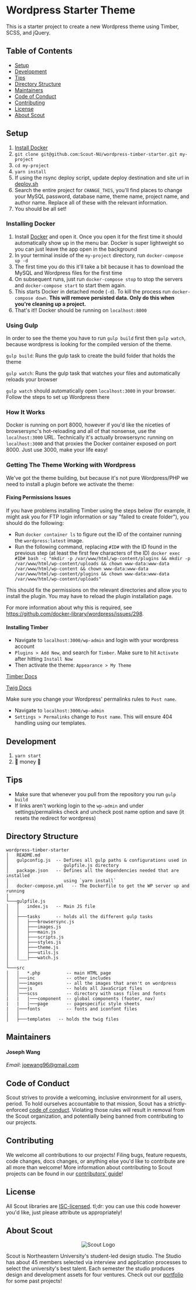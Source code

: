 # Wordpress Starter Theme

This is a starter project to create a new Wordpress theme using Timber, SCSS, and jQuery.

## Table of Contents

* [Setup](#setup)
* [Development](#development)
* [Tips](#tips)
* [Directory Structure](#directory-structure)
* [Maintainers](#maintainers)
* [Code of Conduct](#code-of-conduct)
* [Contributing](#contributing)
* [License](#license)
* [About Scout](#about-scout)

## Setup

1. [Install Docker](#installing-docker)
1. `git clone git@github.com:Scout-NU/wordpress-timber-starter.git my-project`
1. `cd my-project`
1. `yarn install`
1. If using the rsync deploy script, update deploy destination and site url in [deploy.sh](/bin/desploy.sh)
1. Search the entire project for `CHANGE_THIS`, you'll find places to change your MySQL password, database name, theme name, project name, and author name. Replace all of these with the relevant information.
1. You should be all set!

### Installing Docker

1. Install [Docker](https://docs.docker.com/docker-for-mac/install/) and open it. Once you open it for the first time it should automatically show up in the menu bar. Docker is super lightweight so you can just leave the app open in the background
1. In your terminal inside of the `my-project` directory, run `docker-compose up -d`
1. The first time you do this it'll take a bit because it has to download the MySQL and Wordpress files for the first time
1. On subsequent runs, just run `docker-compose stop` to stop the servers and `docker-compose start` to start them again.
1. This starts Docker in detached mode (`-d`). To kill the process run `docker-compose down`. **This will remove persisted data. Only do this when you're cleaning up a project.**
1. That's it!! Docker should be running on `localhost:8000`

### Using Gulp

In order to see the theme you have to run `gulp build` first then `gulp watch`, because wordpress is looking for the compiled version of the theme.

`gulp build`: Runs the gulp task to create the build folder that holds the theme

`gulp watch`: Runs the gulp task that watches your files and automatically reloads your browser

`gulp watch` should automatically open `localhost:3000` in your browser. Follow the steps to set up Wordpress there

### How It Works

Docker is running on port 8000, however if you'd like the niceties of browsersync's hot-reloading and all of that nonsense, use the `localhost:3000` URL. Technically it's actually browsersync running on `localhost:3000` and that proxies the Docker container exposed on port 8000. Just use 3000, make your life easy!

### Getting The Theme Working with Wordpress

We've got the theme building, but because it's not pure Wordpress/PHP we need to install a plugin before we activate the theme:

#### Fixing Permissions Issues

If you have problems installing Timber using the steps below (for example, it might ask you for FTP login information or say "failed to create folder"), you should do the following:

* Run `docker container ls` to figure out the ID of the container running the `wordpress:latest` image.
* Run the following command, replacing `#ID#` with the ID found in the previous step (at least the first few characters of the ID)
  `docker exec #ID# bash -c "mkdir -p /var/www/html/wp-content/plugins && mkdir -p /var/www/html/wp-content/uploads && chown www-data:www-data /var/www/html/wp-content && chown www-data:www-data /var/www/html/wp-content/plugins && chown www-data:www-data /var/www/html/wp-content/uploads"`

This should fix the permissions on the relevant directories and allow you to install the plugin. You may have to reload the plugin installation page.

For more information about why this is required, see https://github.com/docker-library/wordpress/issues/298.

#### Installing Timber

* Navigate to `localhost:3000/wp-admin` and login with your wordpress account
* `Plugins > Add New`, and search for `Timber`. Make sure to hit `Activate` after hitting `Install Now`
* Then activate the theme: `Appearance > My Theme`

[Timber Docs](https://timber.github.io/docs/)

[Twig Docs](https://twig.symfony.com/doc/2.x/)

Make sure you change your Wordpress' permalinks rules to `Post name`.

* Navigate to `localhost:3000/wp-admin`
* `Settings > Permalinks` change to `Post name`. This will ensure 404 handling using our templates.

## Development

1. `yarn start`
1. 💸 money 💸

## Tips

* Make sure that whenever you pull from the repository you run `gulp build`
* If links aren't working login to the `wp-admin` and under settings/permalinks check and uncheck post name option and save (it resets the redirect for wordpress)

## Directory Structure

```
wordpress-timber-starter
│   README.md
│   gulpconfig.js  -- Defines all gulp paths & configurations used in
│                     gulpfile.js directory
│   package.json   -- Defines all the dependencies needed that are installed
│                     using `yarn install`
│   docker-compose.yml   -- The Dockerfile to get the WP server up and running
│
└───gulpfile.js
│   │   index.js   -- Main JS file
│   │
│   ├───tasks      -- holds all the different gulp tasks
│   │   ├───browsersync.js
│   │   ├───images.js
│   │   ├───main.js
│   │   ├───scripts.js
│   │   ├───styles.js
│   │   ├───theme.js
│   │   ├───utils.js
│   │___├───watch.js
│
└───src
│   │   *.php          -- main HTML page
│   │───inc            -- other includes
│   │───images         -- all the images that aren't on wordpress
│   │───js             -- holds all JavaScript files
│   │───scss           -- directory with sass files and fonts
|   |   |───component  -- global components (footer, nav)
|   |   |───page       -- pagespecific style sheets
|   |───fonts          -- fonts and iconfont files
│   │
│   ├───templates   -- holds the twig files
```

## Maintainers

#### Joseph Wang

_Email_: [joewang96@gmail.com](mailto:joewang96@gmail.com)

## Code of Conduct

Scout strives to provide a welcoming, inclusive environment for all users, period. To hold ourselves accountable to that mission, Scout has a strictly-enforced [code of conduct](/CODE_OF_CONDUCT.md). Violating those rules will result in removal from the Scout organization, and potentially being banned from contributing to our projects.

## Contributing

We welcome all contributions to our projects! Filing bugs, feature requests, code changes, docs changes, or anything else you'd like to contribute are all more than welcome! More information about contributing to Scout projects can be found in our [contributors' guide](/CONTRIBUTING.md)!

## License

All Scout libraries are [ISC-licensed](/LICENSE). tl;dr: you can use this code however you'd like, just please attribute us appropriately!

## About Scout

<p  align="center">
  <img src="https://web.northeastern.edu/scout/wp-content/themes/scout/images/logo.png" alt="Scout Logo" />
</p>

Scout is Northeastern University's student-led design studio. The Studio has about 45 members selected via interview and application processes to select the university's best talent. Each semester the studio produces design and development assets for four ventures. Check out our [portfolio](https://web.northeastern.edu/scout/portfolio) for some past projects!
